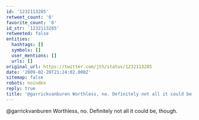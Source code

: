 ```yaml
---
id: '1232113285'
retweet_count: '0'
favorite_count: '0'
id_str: '1232113285'
retweeted: false
entities:
  hashtags: []
  symbols: []
  user_mentions: []
  urls: []
original_url: https://twitter.com/jth/status/1232113285
date: '2009-02-20T21:24:02.000Z'
sitemap: false
robots: noindex
reply: true
title: '@garrickvanburen Worthless, no. Definitely not all it could be, though.'
---
```


@garrickvanburen Worthless, no. Definitely not all it could be, though.